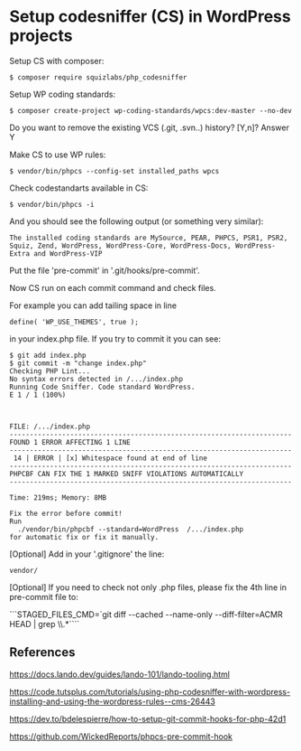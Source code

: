 # Setup codesniffer (CS) in WordPress projects

Setup CS with composer:

```$ composer require squizlabs/php_codesniffer```

Setup WP coding standards:

```$ composer create-project wp-coding-standards/wpcs:dev-master --no-dev```

Do you want to remove the existing VCS (.git, .svn..) history? [Y,n]?
Answer Y

Make CS to use WP rules:

```$ vendor/bin/phpcs --config-set installed_paths wpcs```

Check codestandarts available in CS:

```$ vendor/bin/phpcs -i```

And you should see the following output (or something very similar):

```The installed coding standards are MySource, PEAR, PHPCS, PSR1, PSR2, Squiz, Zend, WordPress, WordPress-Core, WordPress-Docs, WordPress-Extra and WordPress-VIP```

Put the file 'pre-commit' in '.git/hooks/pre-commit'.

Now CS run on each commit command and check files.

For example you can add tailing space in line

```define( 'WP_USE_THEMES', true ); ```

in your index.php file.
If you try to commit it you can see:

```
$ git add index.php
$ git commit -m "change index.php"
Checking PHP Lint...
No syntax errors detected in /.../index.php
Running Code Sniffer. Code standard WordPress.
E 1 / 1 (100%)



FILE: /.../index.php
----------------------------------------------------------------------
FOUND 1 ERROR AFFECTING 1 LINE
----------------------------------------------------------------------
 14 | ERROR | [x] Whitespace found at end of line
----------------------------------------------------------------------
PHPCBF CAN FIX THE 1 MARKED SNIFF VIOLATIONS AUTOMATICALLY
----------------------------------------------------------------------

Time: 219ms; Memory: 8MB

Fix the error before commit!
Run
  ./vendor/bin/phpcbf --standard=WordPress  /.../index.php
for automatic fix or fix it manually.
```

[Optional] Add in your '.gitignore' the line:

```vendor/```

[Optional] If you need to check not only .php files, please fix the 4th line in pre-commit file to:

```STAGED_FILES_CMD=`git diff --cached --name-only --diff-filter=ACMR HEAD | grep \\\\.*````

## References

https://docs.lando.dev/guides/lando-101/lando-tooling.html

https://code.tutsplus.com/tutorials/using-php-codesniffer-with-wordpress-installing-and-using-the-wordpress-rules--cms-26443

https://dev.to/bdelespierre/how-to-setup-git-commit-hooks-for-php-42d1

https://github.com/WickedReports/phpcs-pre-commit-hook
